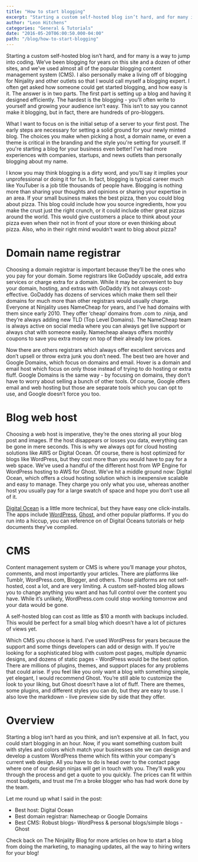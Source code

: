 ```yaml
---
title: "How to start blogging"
excerpt: "Starting a custom self-hosted blog isn’t hard, and for many is a way to jump into coding. We’ve been blogging for years on this site and a dozen of other sites, and we’ve used almost all of the popular blogging content management system (CMS). I also personally make a living off of blogging for Ninjality and other outlets so that I would call myself a blogging expert. I often get asked how someone could get started blogging, and how easy is it. The answer is in two parts. The first part is setting up a blog and having it designed easily. The hard part is the blogging - you’ll often write to yourself and growing your audience isn’t easy. This isn’t to say you cannot make it blogging, but in fact, there are hundreds of pro-bloggers."
author: "Leon Hitchens"
categories: "General & Tutorials"
date: "2016-05-20T06:00:50.000-04:00"
path: "/blog/how-to-start-blogging"
---
```


Starting a custom self-hosted blog isn’t hard, and for many is a way to jump into coding. We’ve been blogging for years on this site and a dozen of other sites, and we’ve used almost all of the popular blogging content management system (CMS). I also personally make a living off of blogging for Ninjality and other outlets so that I would call myself a blogging expert. I often get asked how someone could get started blogging, and how easy is it. The answer is in two parts. The first part is setting up a blog and having it designed efficiently. The hardest is the blogging - you’ll often write to yourself and growing your audience isn’t easy. This isn’t to say you cannot make it blogging, but in fact, there are hundreds of pro-bloggers. 

What I want to focus on is the initial setup of a server to your first post. The early steps are necessary for setting a solid ground for your newly minted blog. The choices you make when picking a host, a domain name, or even a theme is critical in the branding and the style you're setting for yourself. If you're starting a blog for your business even better! I’ve had more experiences with companies, startups, and news outlets than personally blogging about my name. 

I know you may think blogging is a dirty word, and you’ll say it implies your unprofessional or doing it for fun. In fact, blogging is typical career much like YouTuber is a job title thousands of people have. Blogging is nothing more than sharing your thoughts and opinions or sharing your expertise in an area. If your small business makes the best pizza, then you could blog about pizza. This blog could include how you source ingredients, how you make the crust just the right crunch, or it could include other great pizzas around the world. This would give customers a place to think about your pizza even when their not in front of your store or even thinking about pizza. Also, who in their right mind wouldn’t want to blog about pizza? 

# Domain name registrar

Choosing a domain registrar is important because they’ll be the ones who you pay for your domain. Some registrars like GoDaddy upscale, add extra services or charge extra for a domain. While it may be convenient to buy your domain, hosting, and extras with GoDaddy it’s not always cost-effective. GoDaddy has dozens of services which make them sell their domains for much more than other registrars would usually charge. Everyone at Ninjality uses NameCheap for years, and I’ve had domains with them since early 2010. They offer ‘cheap’ domains from .com to .ninja, and they’re always adding new TLD (Top Level Domains). The NameCheap team is always active on social media where you can always get live support or always chat with someone easily.  Namecheap always offers monthly coupons to save you extra money on top of their already low prices. 

Now there are others registrars which always offer excellent services and don’t upsell or throw extra junk you don’t need. The best two are hover and Google Domains, which focus on domains and email. Hover is a domain and email host which focus on only those instead of trying to do hosting or extra fluff. Google Domains is the same way - by focusing on domains, they don’t have to worry about selling a bunch of other tools. Of course, Google offers email and web hosting but those are separate tools which you can opt to use, and Google doesn’t force you too. 

# Blog web host

Choosing a web host is imperative, they’re the ones storing all your blog post and images. If the host disappears or losses you data, everything can be gone in mere seconds. This is why we always opt for cloud hosting solutions like AWS or Digital Ocean. Of course, there is host optimized for blogs like WordPress, but they cost more than you would have to pay for a web space.  We’ve used a handful of the different host from WP Engine for WordPress hosting to AWS for Ghost. We’ve hit a middle ground now: Digital Ocean, which offers a cloud hosting solution which is inexpensive scalable and easy to manage. They charge you only what you use, whereas another host you usually pay for a large swatch of space and hope you don’t use all of it. 

[Digital Ocean](https://www.digitalocean.com/) is a little more technical, but they have easy one click-installs. The apps include [WordPress](https://wordpress.org/), [Ghost](https://ghost.org/), and other popular platforms. If you do run into a hiccup, you can reference on of Digital Oceans tutorials or help documents they’ve compiled. 

# CMS

Content management system or CMS is where you’ll manage your photos, comments, and most importantly your articles. There are platforms like Tumblr, WordPress.com, Blogger, and others. Those platforms are not self-hosted, cost a lot, and are very limiting. A custom self-hosted blog allows you to change anything you want and has full control over the content you have. While it’s unlikely, WordPress.com could stop working tomorrow and your data would be gone. 

A self-hosted blog can cost as little as $10 a month with backups included. This would be perfect for a small blog which doesn’t have a lot of pictures of views yet. 

Which CMS you choose is hard. I’ve used WordPress for years because the support and some things developers can add or design with. If you’re looking for a sophisticated blog with custom post pages, multiple dynamic designs, and dozens of static pages - WordPress would be the best option. There are millions of plugins, themes, and support places for any problems that could arise. If you feel like you only want a blog with something simple, yet elegant, I would recommend Ghost. You’re still able to customize the look to your liking, but Ghost doesn’t have a lot of fluff. There are themes, some plugins, and different styles you can do, but they are easy to use. I also love the markdown - live preview side by side that they offer.

# Overview

Starting a blog isn’t hard as you think, and isn’t expensive at all. In fact, you could start blogging in an hour. Now, if you want something custom built with styles and colors which match your businesses site we can design and develop a custom WordPress theme which fits within your company's current web design. All you have to do is head over to the contact page where one of our design ninjas will get in touch with you. They’ll walk you through the process and get a quote to you quickly. The prices can fit within most budgets, and trust me I’m a broke blogger who has had work done by the team. 

Let me round up what I said in the post:

* Best host: Digital Ocean
* Best domain registrar: Namecheap or Google Domains
* Best CMS: Robust blogs- WordPress & personal blogs/simple blogs - Ghost

Check back on The Ninjality Blog for more articles on how to start a blog from doing the marketing, to managing updates, all the way to hiring writers for your blog!